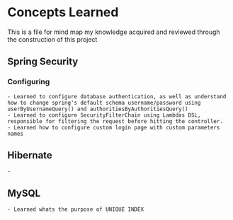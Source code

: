 # Concepts Learned
This is a file for mind map my knowledge acquired and reviewed through the construction of this project

## Spring Security
### Configuring
	- Learned to configure database authentication, as well as understand how to change spring's default schema username/password using 					userByUsernameQuery() and authoritiesByAuthoritiesQuery()
	- Learned to configure SecurityFilterChain using Lambdas DSL, responsible for filtering the request before hitting the controller.
	- Learned how to configure custom login page with custom parameters names 
## Hibernate
	- 
## MySQL
	- Learned whats the purpose of UNIQUE INDEX